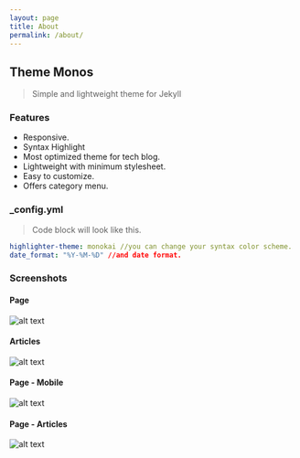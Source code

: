 ```yaml
---
layout: page
title: About
permalink: /about/
---
```


## Theme Monos
> Simple and lightweight theme for Jekyll

### Features
- Responsive.
- Syntax Highlight
- Most optimized theme for tech blog.
- Lightweight with minimum stylesheet.
- Easy to customize.
- Offers category menu.

### _config.yml
> Code block will look like this.
```yml
highlighter-theme: monokai //you can change your syntax color scheme.
date_format: "%Y-%M-%D" //and date format.
```

### Screenshots
#### Page
![alt text](/runebook/public/img/screenshot-1.png)
#### Articles
![alt text](/runebook/public/img/screenshot-2.png)
#### Page - Mobile
![alt text](/runebook/public/img/screenshot-m1.png)
#### Page - Articles
![alt text](/runebook/public/img/screenshot-m2.png)
